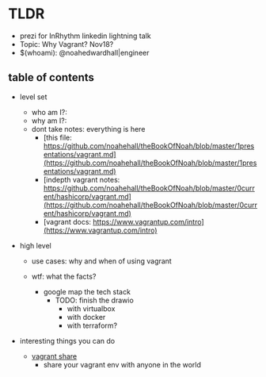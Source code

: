 # TLDR

- prezi for InRhythm linkedin lightning talk
- Topic: Why Vagrant? Nov18?
- $(whoami): @noahedwardhall|engineer

## table of contents

- level set
  - who am I?:
  - why am I?:
  - dont take notes: everything is here
    - [this file: https://github.com/noahehall/theBookOfNoah/blob/master/1presentations/vagrant.md](https://github.com/noahehall/theBookOfNoah/blob/master/1presentations/vagrant.md)
    - [indepth vagrant notes: https://github.com/noahehall/theBookOfNoah/blob/master/0current/hashicorp/vagrant.md](https://github.com/noahehall/theBookOfNoah/blob/master/0current/hashicorp/vagrant.md)
    - [vagrant docs: https://www.vagrantup.com/intro](https://www.vagrantup.com/intro)

- high level
  - use cases: why and when of using vagrant

  - wtf: what the facts?
    - google map the tech stack
      - TODO: finish the drawio
        - with virtualbox
        - with docker
        - with terraform?

- interesting things you can do
  - [vagrant share](https://www.vagrantup.com/docs/share)
    - share your vagrant env with anyone in the world
